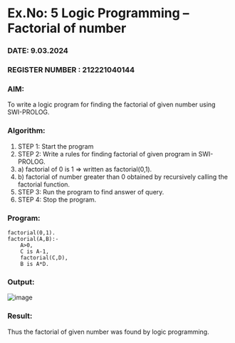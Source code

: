 # Ex.No: 5   Logic Programming – Factorial of number   
### DATE: 9.03.2024                                                                       
### REGISTER NUMBER : 212221040144
### AIM: 
To  write  a logic program for finding the factorial of given number using SWI-PROLOG. 
### Algorithm:
1. STEP 1: Start the program
2. STEP 2:  Write a rules for finding factorial of given program in SWI-PROLOG.
3.   a)	factorial of 0 is 1 => written as factorial(0,1).
4.   b)	factorial of number greater than 0 obtained by recursively calling the factorial    function.
5. STEP 3: Run the program  to find answer of  query.
6. STEP 4: Stop the program.

### Program:
```
factorial(0,1).
factorial(A,B):-
    A>0,
    C is A-1,
    factorial(C,D),
    B is A*D.
```


### Output:
![image](https://github.com/SandeepaNagaraj/AI_Lab_2023-24/assets/113017853/33607975-7acf-4f02-a8c3-6bd6df858811)



### Result:
Thus the factorial of given number was found by logic programming. 
